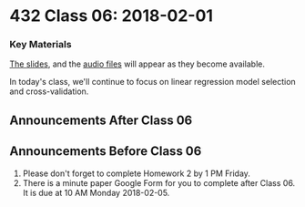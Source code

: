 # 432 Class 06: 2018-02-01

### Key Materials

[The slides](https://github.com/THOMASELOVE/432-2018/tree/master/slides/class06), and the [audio files](https://github.com/THOMASELOVE/432-2018/tree/master/slides/class06) will appear as they become available.

In today's class, we'll continue to focus on linear regression model selection and cross-validation.

## Announcements After Class 06

## Announcements Before Class 06

1. Please don't forget to complete Homework 2 by 1 PM Friday.
2. There is a minute paper Google Form for you to complete after Class 06. It is due at 10 AM Monday 2018-02-05.

